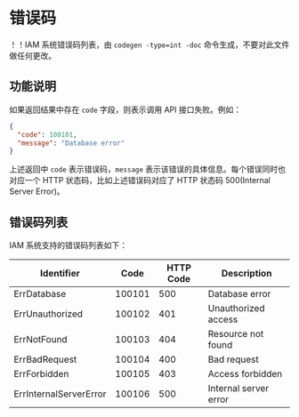 # 错误码

！！IAM 系统错误码列表，由 `codegen -type=int -doc` 命令生成，不要对此文件做任何更改。

## 功能说明

如果返回结果中存在 `code` 字段，则表示调用 API 接口失败。例如：

```json
{
  "code": 100101,
  "message": "Database error"
}
```

上述返回中 `code` 表示错误码，`message` 表示该错误的具体信息。每个错误同时也对应一个 HTTP 状态码，比如上述错误码对应了 HTTP 状态码 500(Internal Server Error)。

## 错误码列表

IAM 系统支持的错误码列表如下：

| Identifier | Code | HTTP Code | Description |
| ---------- | ---- | --------- | ----------- |
| ErrDatabase | 100101 | 500 | Database error |
| ErrUnauthorized | 100102 | 401 | Unauthorized access |
| ErrNotFound | 100103 | 404 | Resource not found |
| ErrBadRequest | 100104 | 400 | Bad request |
| ErrForbidden | 100105 | 403 | Access forbidden |
| ErrInternalServerError | 100106 | 500 | Internal server error |

